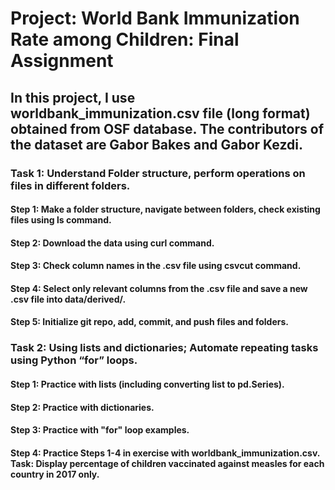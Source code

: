 # Project: World Bank Immunization Rate among Children: Final Assignment
## In this project, I use worldbank_immunization.csv file (long format) obtained from OSF database. The contributors of the dataset are Gabor Bakes and Gabor Kezdi.
### Task 1: Understand Folder structure, perform operations on files in different folders.
#### Step 1: Make a folder structure, navigate between folders, check existing files using ls command.
#### Step 2: Download the data using curl command.
#### Step 3: Check column names in the .csv file using csvcut command.
#### Step 4: Select only relevant columns from the .csv file and save a new .csv file into data/derived/.
#### Step 5: Initialize git repo, add, commit, and push files and folders.
### Task 2: Using lists and dictionaries; Automate repeating tasks using Python “for” loops.
#### Step 1: Practice with lists (including converting list to pd.Series).
#### Step 2: Practice with dictionaries.
#### Step 3: Practice with "for" loop examples.
#### Step 4: Practice Steps 1-4 in exercise with worldbank_immunization.csv. Task: Display percentage of children vaccinated against measles for each country in 2017 only.